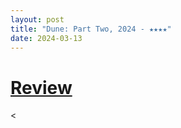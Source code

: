 ```yaml
---
layout: post
title: "Dune: Part Two, 2024 - ★★★★"
date: 2024-03-13
---
```


# [Review](https://letterboxd.com/pavlesap/film/dune-part-two/)

<
